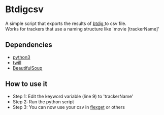 # Btdigcsv 

A simple script that exports the results of [btdig ](https://btdig.com/) to csv file. \
Works for trackers that use a naming structure like 'movie [trackerName]'

## Dependencies

- [python3](https://www.python.org/downloads/)
- [twill](https://pypi.org/project/twill/)
- [BeautifulSoup](https://pypi.org/project/beautifulsoup4/)

## How to use it

- Step 1: Edit the keyword variable (line 9) to 'trackerName'
- Step 2: Run the python script
- Step 3: You can now use your csv in [flexget](https://flexget.com/) or others

